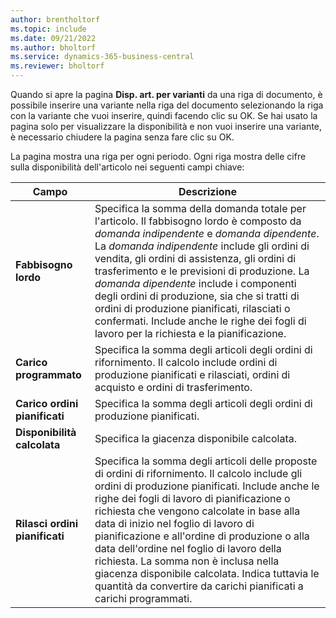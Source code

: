 ```yaml
---
author: brentholtorf
ms.topic: include
ms.date: 09/21/2022
ms.author: bholtorf
ms.service: dynamics-365-business-central
ms.reviewer: bholtorf
---
```

Quando si apre la pagina **Disp. art. per varianti** da una riga di documento, è possibile inserire una variante nella riga del documento selezionando la riga con la variante che vuoi inserire, quindi facendo clic su OK. Se hai usato la pagina solo per visualizzare la disponibilità e non vuoi inserire una variante, è necessario chiudere la pagina senza fare clic su OK.

La pagina mostra una riga per ogni periodo. Ogni riga mostra delle cifre sulla disponibilità dell'articolo nei seguenti campi chiave:

| Campo | Descrizione |
|--|--|
| **Fabbisogno lordo**| Specifica la somma della domanda totale per l'articolo. Il fabbisogno lordo è composto da *domanda indipendente* e *domanda dipendente*. La *domanda indipendente* include gli ordini di vendita, gli ordini di assistenza, gli ordini di trasferimento e le previsioni di produzione. La *domanda dipendente* include i componenti degli ordini di produzione, sia che si tratti di ordini di produzione pianificati, rilasciati o confermati. Include anche le righe dei fogli di lavoro per la richiesta e la pianificazione.|
| **Carico programmato** | Specifica la somma degli articoli degli ordini di rifornimento. Il calcolo include ordini di produzione pianificati e rilasciati, ordini di acquisto e ordini di trasferimento. |
| **Carico ordini pianificati** | Specifica la somma degli articoli degli ordini di produzione pianificati. |
| **Disponibilità calcolata** | Specifica la giacenza disponibile calcolata. |
| **Rilasci ordini pianificati** | Specifica la somma degli articoli delle proposte di ordini di rifornimento. Il calcolo include gli ordini di produzione pianificati. Include anche le righe dei fogli di lavoro di pianificazione o richiesta che vengono calcolate in base alla data di inizio nel foglio di lavoro di pianificazione e all'ordine di produzione o alla data dell'ordine nel foglio di lavoro della richiesta. La somma non è inclusa nella giacenza disponibile calcolata. Indica tuttavia le quantità da convertire da carichi pianificati a carichi programmati. |
